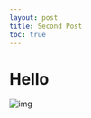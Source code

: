 ```yaml
---
layout: post
title: Second Post
toc: true
---
```


# Hello
![img](https://media.tenor.com/lE2c8p1XJfYAAAAC/mua-kiss.gif)
